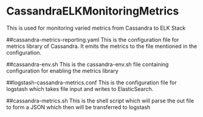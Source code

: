 # CassandraELKMonitoringMetrics
This is used for monitoring varied metrics from Cassandra to ELK Stack

##cassandra-metrics-reporting.yaml
    This is the configuration file for metrics library of Cassandra. It emits the metrics to the file mentioned in the configuration.

##cassandra-env.sh
    This is the cassandra-env.sh file containing configuration for enabling the metrics library
    
##logstash-cassandra-metrics.conf
    This is the configuration file for logstash which takes file input and writes to ElasticSearch.
    
##cassandra-metrics.sh
    This is the shell script which will parse the out file to form a JSON which then will be transferred to logstash